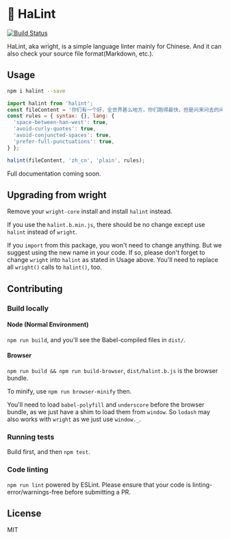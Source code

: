 # 🐸 HaLint

[![Build Status](https://travis-ci.org/laosb/wright.svg?branch=master)](https://travis-ci.org/laosb/wright)

HaLint, aka wright, is a simple language linter mainly for Chinese. And it can also check your source file format(Markdown, etc.).

## Usage

```sh
npm i halint --save
```

```javascript
import halint from 'halint';
const fileContent = '你们有一个好，全世界甚么地方，你们跑得最快，但是问来问去的问题呀，too simple，sometimes naive，懂得没有？';
const rules = { syntax: {}, lang: {
  'space-between-han-west': true,
  'avoid-curly-quotes': true,
  'avoid-conjuncted-spaces': true,
  'prefer-full-punctuations': true,
} };

halint(fileContent, 'zh_cn', 'plain', rules);
```

Full documentation coming soon.

## Upgrading from wright

Remove your `wright-core` install and install `halint` instead.

If you use the `halint.b.min.js`, there should be no change except use `halint` instead of `wright`.

If you `import` from this package, you won't need to change anything. But we suggest using the new name in your code. If so, please don't forget to change `wright` into `halint` as stated in Usage above. You'll need to replace all `wright()` calls to `halint()`, too.

## Contributing

### Build locally

#### Node (Normal Environment)

`npm run build`, and you'll see the Babel-compiled files in `dist/`.

#### Browser

`npm run build && npm run build-browser`, `dist/halint.b.js` is the browser bundle.

To minify, use `npm run browser-minify` then.

You'll need to load `babel-polyfill` and `underscore` before the browser bundle, as we just have a shim to load them from `window`. So `lodash` may also works with `wright` as we just use `window._`.

### Running tests

Build first, and then `npm test`.

### Code linting

`npm run lint` powered by ESLint. Please ensure that your code is linting-error/warnings-free before submitting a PR.

## License

MIT
